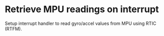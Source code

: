 # Retrieve MPU readings on interrupt

Setup interrupt handler to read gyro/accel values from MPU using RTIC (RTFM).
